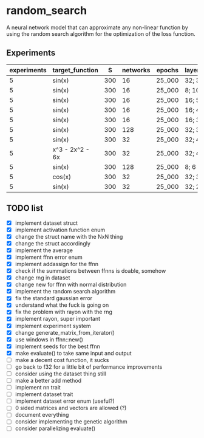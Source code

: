 # random_search

A neural network model that can approximate any non-linear function
by using the random search algorithm for the optimization of the loss function.

## Experiments

| experiments | target_function | S | networks | epochs | layers_sizes | STEP_SIZE | raw mean loss | mean loss % |
|-------------|------|---|----------|--------|--------------|-----------|----------|-------------|
| 5 | sin(x) | 300 | 16 | 25_000 | 32; 3 | 1e-4 | 0.0022145095302255496 | 0.221% |
| 5 | sin(x) | 300 | 16 | 25_000 | 8; 10 | 1e-4 | 0.5271807633104308 | 52.718% |
| 5 | sin(x) | 300 | 16 | 25_000 | 16; 5 | 1e-5 | 0.5271807632693248 | 52.718% |
| 5 | sin(x) | 300 | 16 | 25_000 | 16; 4 | 1e-4 | 0.06721093900301409 | 6.721% |
| 5 | sin(x) | 300 | 16 | 25_000 | 16; 3 | 1e-5 | 0.52699025347444 | 52.699% |
| 5 | sin(x) | 300 | 128 | 25_000 | 32; 3 | 1e-4 | 0.00012897642800016362 | 0.013% |
| 5 | sin(x) | 300 | 32 | 25_000 | 32; 4 | 1e-4 | 0.0009437770169172481 | 0.094% |
| 5 | x^3 - 2x^2 - 6x | 300 | 32 | 25_000 | 32; 4 | 1e-4 | 1390.5025496471226 | 139050.255% |
| 5 | sin(x) | 300 | 128 | 25_000 | 8; 6 | 1e-7 | 0.5271807632690662 | 52.718% |
| 5 | cos(x) | 300 | 32 | 25_000 | 32; 3 | 1e-4 | 0.006531106146449706 | 0.653% |
| 5 | sin(x) | 300 | 32 | 25_000 | 32; 2 | 1e-4 | 0.0007336470162722 | 0.073% |

## TODO list

- [x] implement dataset struct
- [x] implement activation function enum
- [x] change the struct name with the NxN thing
- [x] change the struct accordingly
- [x] implement the average
- [x] implement ffnn error enum
- [x] implement addassign for the ffnn
- [x] check if the summations between ffnns is doable, somehow
- [x] change rng in dataset
- [x] change new for ffnn with normal distribution
- [x] implement the random search algorithm
- [x] fix the standard gaussian error
- [x] understand what the fuck is going on
- [x] fix the problem with rayon with the rng
- [x] implement rayon, super important
- [x] implement experiment system
- [x] change generate_matrix_from_iterator()
- [x] use windows in ffnn::new()
- [x] implement seeds for the best ffnn
- [x] make evaluate() to take same input and output
- [ ] make a decent cost function, it sucks
- [ ] go back to f32 for a little bit of performance improvements
- [ ] consider using the dataset thing still
- [ ] make a better add method
- [ ] implement nn trait
- [ ] implement dataset trait
- [ ] implement dataset error enum (useful?)
- [ ] 0 sided matrices and vectors are allowed (?)
- [ ] document everything
- [ ] consider implementing the genetic algorithm
- [ ] consider parallelizing evaluate()
